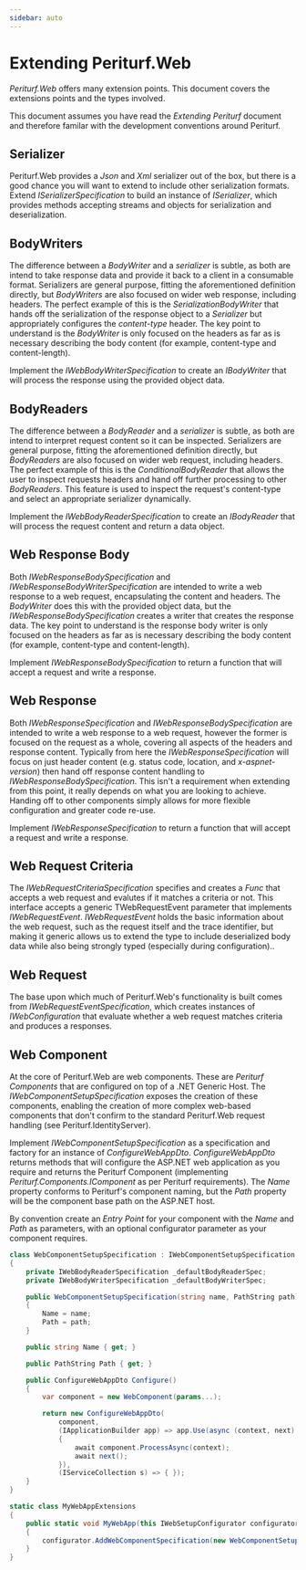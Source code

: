 ```yaml
---
sidebar: auto
---
```


# Extending Periturf.Web

*Periturf.Web* offers many extension points. This document covers the extensions points and the types involved.

This document assumes you have read the *Extending Periturf* document and therefore familar with the development conventions around Periturf.

## Serializer

Periturf.Web provides a *Json* and *Xml* serializer out of the box, but there is a good chance you will want to extend to include other serialization formats. Extend *ISerializerSpecification* to build an instance of *ISerializer*, which provides methods accepting streams and objects for serialization and deserialization. 

## BodyWriters

The difference between a *BodyWriter* and a *serializer* is subtle, as both are intend to take response data and provide it back to a client in a consumable format. Serializers are general purpose, fitting the aforementioned definition directly, but *BodyWriters* are also focused on wider web response, including headers. The perfect example of this is the *SerializationBodyWriter* that hands off the serialization of the response object to a *Serializer* but appropriately configures the *content-type* header. The key point to understand is the *BodyWriter* is only focused on the headers as far as is necessary describing the body content (for example, content-type and content-length). 

Implement the *IWebBodyWriterSpecification* to create an *IBodyWriter* that will process the response using the provided object data.

## BodyReaders

The difference between a *BodyReader* and a *serializer* is subtle, as both are intend to interpret request content so it can be inspected. Serializers are general purpose, fitting the aforementioned definition directly, but *BodyReaders* are also focused on wider web request, including headers. The perfect example of this is the *ConditionalBodyReader* that allows the user to inspect requests headers and hand off further processing to other *BodyReaders*. This feature is used to inspect the request's content-type and select an appropriate serializer dynamically.

Implement the *IWebBodyReaderSpecification* to create an *IBodyReader* that will process the request content and return a data object.

## Web Response Body

Both *IWebResponseBodySpecification* and *IWebResponseBodyWriterSpecification* are intended to write a web response to a web request, encapsulating the content and headers. The *BodyWriter* does this with the provided object data, but the *IWebResponseBodySpecification* creates a writer that creates the response data. The key point to understand is the response body writer is only focused on the headers as far as is necessary describing the body content (for example, content-type and content-length). 

Implement *IWebResponseBodySpecification* to return a function that will accept a request and write a response.

## Web Response

Both *IWebResponseSpecification* and *IWebResponseBodySpecification* are intended to write a web response to a web request, however the former is focused on the request as a whole, covering all aspects of the headers and response content. Typically from here the *IWebResponseSpecification* will focus on just header content (e.g. status code, location, and *x-aspnet-version*) then hand off response content handling to *IWebResponseBodySpecification*. This isn't a requirement when extending from this point, it really depends on what you are looking to achieve. Handing off to other components simply allows for more flexible configuration and greater code re-use.

Implement *IWebResponseSpecification* to return a function that will accept a request and write a response.

## Web Request Criteria

The *IWebRequestCriteriaSpecification* specifies and creates a *Func* that accepts a web request and evalutes if it matches a criteria or not. This interface accepts a generic TWebRequestEvent parameter that implements *IWebRequestEvent*. *IWebRequestEvent* holds the basic information about the web request, such as the request itself and the trace identifier, but making it generic allows us to extend the type to include deserialized body data while also being strongly typed (especially during configuration).. 

## Web Request

The base upon which much of Periturf.Web's functionality is built comes from *IWebRequestEventSpecification*, which creates instances of *IWebConfiguration* that evaluate whether a web request matches criteria and produces a responses.

## Web Component

At the core of Periturf.Web are web components. These are *Periturf Components* that are configured on top of a .NET Generic Host. The *IWebComponentSetupSpecification* exposes the creation of these components, enabling the creation of more complex web-based components that don't confirm to the standard Periturf.Web request handling (see Periturf.IdentityServer).

Implement *IWebComponentSetupSpecification* as a specification and factory for an instance of *ConfigureWebAppDto*. *ConfigureWebAppDto* returns methods that will configure the ASP.NET web application as you require and returns the Periturf Component (implementing *Periturf.Components.IComponent* as per Periturf requirements). The *Name* property conforms to Periturf's component naming, but the *Path* property will be the component base path on the ASP.NET host.

By convention create an *Entry Point* for your component with the *Name* and *Path* as parameters, with an optional configurator parameter as your component requires.

```csharp
class WebComponentSetupSpecification : IWebComponentSetupSpecification
{
    private IWebBodyReaderSpecification _defaultBodyReaderSpec;
    private IWebBodyWriterSpecification _defaultBodyWriterSpec;

    public WebComponentSetupSpecification(string name, PathString path)
    {
        Name = name;
        Path = path;
    }

    public string Name { get; }

    public PathString Path { get; }

    public ConfigureWebAppDto Configure()
    {
        var component = new WebComponent(params...);

        return new ConfigureWebAppDto(
            component,
            (IApplicationBuilder app) => app.Use(async (context, next) =>
            {
                await component.ProcessAsync(context);
                await next();
            }),
            (IServiceCollection s) => { });
    }
}

static class MyWebAppExtensions
{
    public static void MyWebApp(this IWebSetupConfigurator configurator, string name, PathString path)
    {
        configurator.AddWebComponentSpecification(new WebComponentSetupSpecification(name, path));
    }
}
```
